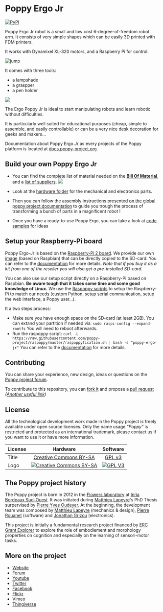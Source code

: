 # Poppy Ergo Jr
[![PyPI](https://img.shields.io/pypi/v/poppy-ergo-jr.svg)](https://pypi.python.org/pypi/poppy-ergo-jr/)

Poppy Ergo Jr robot is a small and low cost 6-degree-of-freedom robot arm. It consists of very simple shapes which can be easily 3D printed with FDM printers.

It works with Dynamixel XL-320 motors, and a Raspberry Pi for control.

![jump](doc/img/ergo_jump.gif)

It comes with three tools:
* a lampshade
* a graspper
* a pen holder

![](doc/img/ergo_tools.gif)


The Ergo Poppy Jr is ideal to start manipulating robots and learn robotic without difficulties.

It is particularly well suited for educational purposes (cheap, simple to assemble, and easily controllable) or can be a very nice desk decoration for geeks and makers...

Documentation about Poppy Ergo Jr as every projects of the Poppy platform is located at [docs.poppy-project.org](http://docs.poppy-project.org/en/).

## Build your own Poppy Ergo Jr

* You can find the complete list of material needed on the  **[Bill Of Material](doc/bom.md)**, and a [list of suppliers](doc/suppliers.md).
![](doc/img/assembly/steps/ErgoJr_assembly.gif)

* Look at the [hardware folder](hardware) for the mechanical and electronics parts.

* Then you can follow the assembly instructions presented [on the global poppy project documentation](http://docs.poppy-project.org/en/assembly-guides/ergo-jr/index.html) to guide you trough the process of transforming a bunch of parts in a magnificent robot !

* Once you have a ready-to-use Poppy Ergo, you can take a look at [code samples](https://github.com/poppy-project/poppy-ergo-jr/tree/master/software/samples) for ideas

## Setup your Raspberry-Pi board

Poppy Ergo-Jr is based on the [Raspberry-Pi 2 board](https://www.raspberrypi.org/products/raspberry-pi-2-model-b/). We provide our own [image](https://github.com/poppy-project/poppy-ergo-jr/releases/download/1.0.0-rc.2/poppy-ergo-jr.img.zip) (based on Raspbian) that can be directly copied to the SD-card. You can refer to the [documentation](http://docs.poppy-project.org/en/installation/burn-an-image-file.html) for more details. *Note that if you buy it as a kit from one of the reseller you will also get a pre-installed SD-card.*

You can also use our setup script directly on a Raspberry-Pi based on Raspbian. **Be aware tough that it takes some time and some good knowledge of Linux.** We use the [Raspoppy scripts](https://github.com/poppy-project/raspoppy) to setup the Raspberry-Pi to match our needs (custom Python, setup serial communication, setup the web interface, a Poppy user...).

It a two steps process:

* Make sure you have enough space on the SD-card (at least 2GB). You can extand your partition if needed via:
```sudo raspi-config --expand-rootfs``` You will need to reboot afterwards.
* Run the raspoppy script: ```curl -L https://raw.githubusercontent.com/poppy-project/raspoppy/master/raspoppyfication.sh | bash -s "poppy-ergo-jr"```
You can refer to the [documentation](http://docs.poppy-project.org/en/installation/install-a-poppy-board.html) for more details.

## Contributing

You can share your experience, new design, ideas or questions on the [Poppy project forum](https://forum.poppy-project.org/).

To contribute to this repository, you can [fork it](https://help.github.com/articles/fork-a-repo/) and propose a [pull request](https://help.github.com/articles/using-pull-requests/) *([Another useful link](https://gun.io/blog/how-to-github-fork-branch-and-pull-request/))*

## License

All the technological development work made in the Poppy project is freely available under open source licenses. Only the name usage *"Poppy"* is restricted and protected as an international trademark, please contact us if you want to use it or have more information.

|   License     |     Hardware    |   Software      |
| ------------- | :-------------: | :-------------: |
| Title  | [Creative Commons BY-SA](http://creativecommons.org/licenses/by-sa/4.0/)  |[GPL v3](http://www.gnu.org/licenses/gpl.html)  |
| Logo  | [![Creative Commons BY-SA](https://i.creativecommons.org/l/by-sa/4.0/88x31.png) ](http://creativecommons.org/licenses/by-sa/4.0/)  |[![GPL V3](https://www.gnu.org/graphics/gplv3-88x31.png)](http://www.gnu.org/licenses/gpl.html)  |


## The Poppy project history

The Poppy project is born in 2012 in the [Flowers laboratory](https://flowers.inria.fr/) at [Inria Bordeaux Sud-Ouest](http://www.inria.fr/en/centre/bordeaux).
It was initiated during [Matthieu Lapeyre](https://github.com/matthieu-lapeyre)'s PhD Thesis surpervised by [Pierre Yves Oudeyer](http://www.pyoudeyer.com/). At the beginning, the development team was composed by [Matthieu Lapeyre](https://github.com/matthieu-lapeyre) (mechanics & design), [Pierre Rouanet](https://github.com/pierre-rouanet) (software) and [Jonathan Grizou](http://jgrizou.com/) (electronics).

This project is initially a fundamental research project financed by [ERC Grant Explorer](http://erc.europa.eu/) to explore the role of embodiement and morphology properties on cognition and especially on the learning of sensori-motor tasks.


## More on the project

- [Website](https://www.poppy-project.org)
- [Forum](https://forum.poppy-project.org)
- [Youtube](https://www.youtube.com/channel/UC3iVGSr-vMgnFlIfPBH2p7Q)
- [Twitter](https://twitter.com/poppy_project)
- [Facebook](https://www.facebook.com/poppycommunity/)
- [Flickr](https://www.flickr.com/photos/poppy-project)
- [Vimeo](https://vimeo.com/poppyproject)
- [Thingiverse](http://www.thingiverse.com/poppy_project/)
